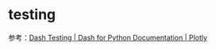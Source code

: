 # testing

参考：[Dash Testing | Dash for Python Documentation | Plotly](https://dash.plotly.com/testing)
